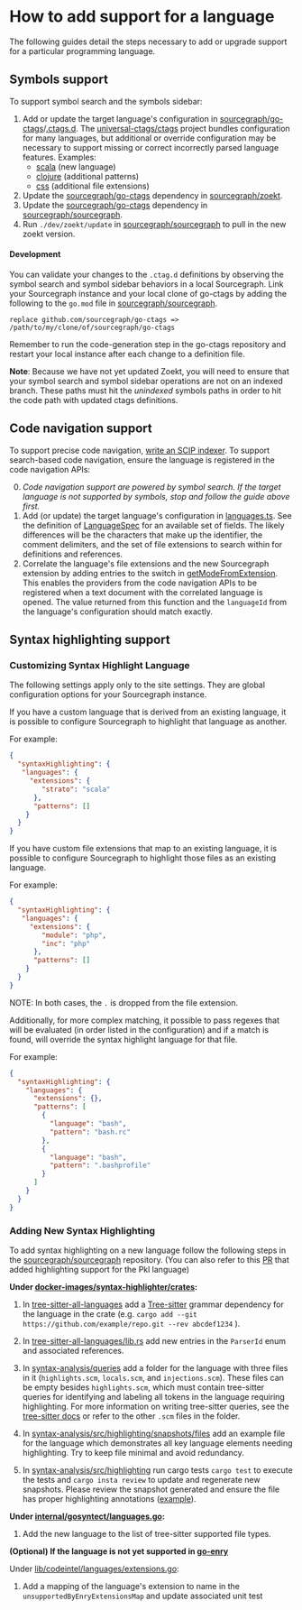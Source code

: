 # How to add support for a language

The following guides detail the steps necessary to add or upgrade support for a particular programming language.

## Symbols support

To support symbol search and the symbols sidebar:

1. Add or update the target language's configuration in [sourcegraph/go-ctags](https://github.com/sourcegraph/go-ctags)/[.ctags.d](https://github.com/sourcegraph/go-ctags/tree/main/ctagsdotd). The [universal-ctags/ctags](https://github.com/universal-ctags/ctags) project bundles configuration for many languages, but additional or override configuration may be necessary to support missing or correct incorrectly parsed language features. Examples:
    - [scala](https://github.com/sourcegraph/go-ctags/blob/main/ctagsdotd/scala.ctags) (new language)
    - [clojure](https://github.com/sourcegraph/go-ctags/blob/main/ctagsdotd/clojure.ctags) (additional patterns)
    - [css](https://github.com/sourcegraph/go-ctags/blob/main/ctagsdotd/css.ctags) (additional file extensions)
1. Update the [sourcegraph/go-ctags](https://github.com/sourcegraph/go-ctags) dependency in [sourcegraph/zoekt](https://github.com/sourcegraph/zoekt).
1. Update the [sourcegraph/go-ctags](https://github.com/sourcegraph/go-ctags) dependency in [sourcegraph/sourcegraph](https://github.com/sourcegraph/sourcegraph).
1. Run `./dev/zoekt/update` in [sourcegraph/sourcegraph](https://github.com/sourcegraph/sourcegraph) to pull in the new zoekt version.

#### Development

You can validate your changes to the `.ctag.d` definitions by observing the symbol search and symbol sidebar behaviors in a local Sourcegraph. Link your Sourcegraph instance and your local clone of go-ctags by adding the following to the `go.mod` file in [sourcegraph/sourcegraph](https://github.com/sourcegraph/sourcegraph).

```
replace github.com/sourcegraph/go-ctags => /path/to/my/clone/of/sourcegraph/go-ctags
```

Remember to run the code-generation step in the go-ctags repository and restart your local instance after each change to a definition file.

**Note**: Because we have not yet updated Zoekt, you will need to ensure that your symbol search and symbol sidebar operations are not on an indexed branch. These paths must hit the _unindexed_ symbols paths in order to hit the code path with updated ctags definitions.

## Code navigation support

To support precise code navigation, [write an SCIP indexer](../../code_navigation/explanations/writing_an_indexer.md). To support search-based code navigation, ensure the language is registered in the code navigation APIs:

0. _Code navigation support are powered by symbol search. If the target language is not supported by symbols, stop and follow the guide above first._
1. Add (or update) the target language's configuration in [languages.ts](https://sourcegraph.com/github.com/sourcegraph/sourcegraph@main/-/blob/client/shared/src/codeintel/legacy-extensions/language-specs/languages.ts#L360). See the definition of [LanguageSpec](https://sourcegraph.com/github.com/sourcegraph/sourcegraph@main/-/blob/client/shared/src/codeintel/legacy-extensions/language-specs/language-spec.ts#L7) for an available set of fields. The likely differences will be the characters that make up the identifier, the comment delimiters, and the set of file extensions to search within for definitions and references.
1. Correlate the language's file extensions and the new Sourcegraph extension by adding entries to the switch in [getModeFromExtension](https://sourcegraph.com/github.com/sourcegraph/sourcegraph@main/-/blob/client/shared/src/languages.ts?L44#L40:10). This enables the providers from the code navigation APIs to be registered when a text document with the correlated language is opened. The value returned from this function and the `languageId` from the language's configuration should match exactly.

## Syntax highlighting support

### Customizing Syntax Highlight Language

The following settings apply only to the site settings. They are global configuration options for your Sourcegraph instance.

If you have a custom language that is derived from an existing language, it is possible to configure Sourcegraph to highlight that language as another.

For example:

```json
{
  "syntaxHighlighting": {
   "languages": {
     "extensions": {
        "strato": "scala"
      },
      "patterns": []
    }
  }
}
```

If you have custom file extensions that map to an existing language, it is possible to configure Sourcegraph to highlight those files as an existing language.

For example:

```json
{
  "syntaxHighlighting": {
   "languages": {
     "extensions": {
        "module": "php",
        "inc": "php"
      },
      "patterns": []
    }
  }
}
```

NOTE: In both cases, the `.` is dropped from the file extension.

Additionally, for more complex matching, it possible to pass regexes that will be evaluated (in order listed in the configuration) and if a match is found, will override the syntax highlight language for that file.

For example:

```json
{
  "syntaxHighlighting": {
    "languages": {
      "extensions": {},
      "patterns": [
        {
          "language": "bash",
          "pattern": "bash.rc"
        },
        {
          "language": "bash",
          "pattern": ".bashprofile"
        }
      ]
    }
  }
}
```


### Adding New Syntax Highlighting


To add syntax highlighting on a new language follow the following steps in the [sourcegraph/sourcegraph](https://github.com/sourcegraph/sourcegraph) repository. (You can also refer to this [PR](https://github.com/sourcegraph/sourcegraph/pull/61478) that added highlighting support for the Pkl language)


**Under [docker-images/syntax-highlighter/crates](https://sourcegraph.com/github.com/sourcegraph/sourcegraph@main/-/tree/docker-images/syntax-highlighter/crates):**

1. In  [tree-sitter-all-languages](https://sourcegraph.com/github.com/sourcegraph/sourcegraph@main/-/blob/docker-images/syntax-highlighter/crates/tree-sitter-all-languages/README.md) add a [Tree-sitter](https://tree-sitter.github.io/tree-sitter/) grammar dependency for the language in the crate (e.g. `cargo add --git https://github.com/example/repo.git --rev abcdef1234` ).

1. In [tree-sitter-all-languages/lib.rs](https://sourcegraph.com/github.com/sourcegraph/sourcegraph@main/-/blob/docker-images/syntax-highlighter/crates/tree-sitter-all-languages/src/lib.rs) add new entries in the `ParserId` enum and associated references.

1. In [syntax-analysis/queries](https://sourcegraph.com/github.com/sourcegraph/sourcegraph@main/-/tree/docker-images/syntax-highlighter/crates/syntax-analysis/queries) add a folder for the language with three files in it (`highlights.scm`, `locals.scm`, and `injections.scm`). These files can be empty besides `highlights.scm`, which must contain tree-sitter queries for identifying and labeling all tokens in the language requiring highlighting. For more information on writing tree-sitter queries, see the [tree-sitter docs](https://tree-sitter.github.io/tree-sitter/syntax-highlighting#highlights) or refer to the other `.scm` files in the folder.

1. In [syntax-analysis/src/highlighting/snapshots/files](https://sourcegraph.com/github.com/sourcegraph/sourcegraph@main/-/tree/docker-images/syntax-highlighter/crates/syntax-analysis/src/highlighting/snapshots/files) add an example file for the language which demonstrates all key language elements needing highlighting. Try to keep file minimal and avoid redundancy.

1.  In [syntax-analysis/src/highlighting](https://sourcegraph.com/github.com/sourcegraph/sourcegraph@main/-/tree/docker-images/syntax-highlighter/crates/syntax-analysis) run cargo tests `cargo test` to execute the tests and `cargo insta review` to update and regenerate new snapshots. Please review the snapshot generated and ensure the file has proper highlighting annotations ([example](https://sourcegraph.com/github.com/sourcegraph/sourcegraph@main/-/blob/docker-images/syntax-highlighter/crates/syntax-analysis/src/highlighting/snapshots/syntax_analysis__highlighting__tree_sitter__test__python.py.snap)).


**Under [internal/gosyntect/languages.go](https://sourcegraph.com/github.com/sourcegraph/sourcegraph@main/-/blob/internal/gosyntect/languages.go):**
1. Add the new language to the list of tree-sitter supported file types.


**(Optional) If the language is not yet supported in [go-enry](https://github.com/go-enry/go-enry)**

Under [lib/codeintel/languages/extensions.go](https://sourcegraph.com/github.com/sourcegraph/sourcegraph@main/-/blob/lib/codeintel/languages/extensions.go?L67):
1. Add a mapping of the language's extension to name in the `unsupportedByEnryExtensionsMap` and update associated unit test
